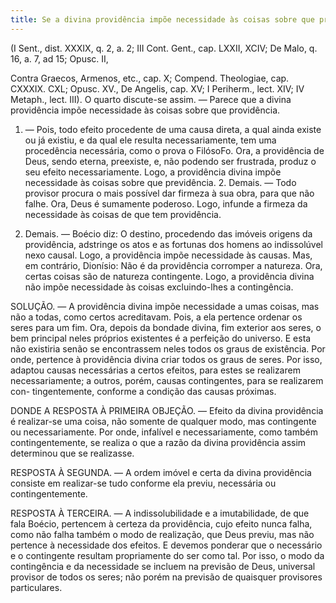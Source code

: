 ```yaml
---
title: Se a divina providência impõe necessidade às coisas sobre que providencia
---
```


(I Sent., dist. XXXIX, q. 2, a. 2; III Cont. Gent., cap. LXXII, XCIV; De Malo, q. 16, a. 7, ad 15; Opusc. II, 

Contra Graecos, Armenos, etc., cap. X; Compend. Theologiae, cap. CXXXIX. CXL; Opusc. XV., De Angelis, cap. XV; I Periherm., lect. XIV; IV Metaph., lect. III).
  O quarto discute-se assim. — Parece que a divina providência impõe necessidade às coisas sobre que providência.  

1. — Pois, todo efeito procedente de uma causa direta, a qual ainda existe ou já existiu, e da qual ele resulta necessariamente, tem uma procedência necessária, como o prova o FilósoFo. Ora, a providência de Deus, sendo eterna, preexiste, e, não podendo ser frustrada, produz o seu efeito necessariamente. Logo, a providência divina impõe necessidade às coisas sobre que previdência. 2. Demais. — Todo provisor procura o mais possível dar firmeza à sua obra, para que não falhe. Ora, Deus é sumamente poderoso. Logo, infunde a firmeza da necessidade às coisas de que tem providência.  

3. Demais. — Boécio diz: O destino, procedendo das imóveis origens da providência, adstringe os atos e as fortunas dos homens ao indissolúvel nexo causal. Logo, a providência impõe necessidade às causas.  Mas, em contrário, Dionísio: Não é da providência corromper a natureza. Ora, certas coisas são de natureza contingente. Logo, a providência divina não impõe necessidade às coisas excluindo-lhes a contingência. 

SOLUÇÃO. — A providência divina impõe necessidade a umas coisas, mas não a todas, como certos acreditavam. Pois, a ela pertence ordenar os seres para um fim. Ora, depois da bondade divina, fim exterior aos seres, o bem principal neles próprios existentes é a perfeição do universo. E esta não existiria senão se encontrassem neles todos os graus de existência. Por onde, pertence à providência divina criar todos os graus de seres. Por isso, adaptou causas necessárias a certos efeitos, para estes se realizarem necessariamente; a outros, porém, causas contingentes, para se realizarem con- tingentemente, conforme a condição das causas próximas.  

DONDE A RESPOSTA À PRIMEIRA OBJEÇÃO. — Efeito da divina providência é realizar-se uma coisa, não somente de qualquer modo, mas contingente ou necessariamente. Por onde, infalível e necessariamente, como também contingentemente, se realiza o que a razão da divina providência assim determinou que se realizasse.  

RESPOSTA À SEGUNDA. — A ordem imóvel e certa da divina providência consiste em realizar-se tudo conforme ela previu, necessária ou contingentemente.  

RESPOSTA À TERCEIRA. — A indissolubilidade e a imutabilidade, de que fala Boécio, pertencem à certeza da providência, cujo efeito nunca falha, como não falha também o modo de realização, que Deus previu, mas não pertence à necessidade dos efeitos. E devemos ponderar que o necessário e o contingente resultam propriamente do ser como tal. Por isso, o modo da contingência e da necessidade se incluem na previsão de Deus, universal provisor de todos os seres; não porém na previsão de quaisquer provisores particulares.